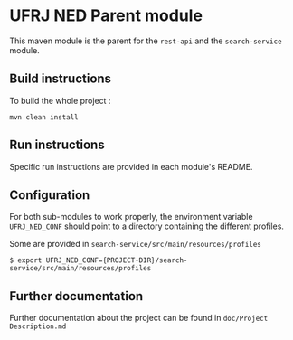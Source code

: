 # UFRJ NED Parent module 


This maven module is the parent for the `rest-api` and the `search-service` module.

## Build instructions

To build the whole project : 

```
mvn clean install
```

## Run instructions

Specific run instructions are provided in each module's README.

## Configuration 

For both sub-modules to work properly, the environment variable `UFRJ_NED_CONF` should point to a directory containing the different profiles.

Some are provided in `search-service/src/main/resources/profiles`

```
$ export UFRJ_NED_CONF={PROJECT-DIR}/search-service/src/main/resources/profiles
```
## Further documentation

Further documentation about the project can be found in `doc/Project Description.md`
